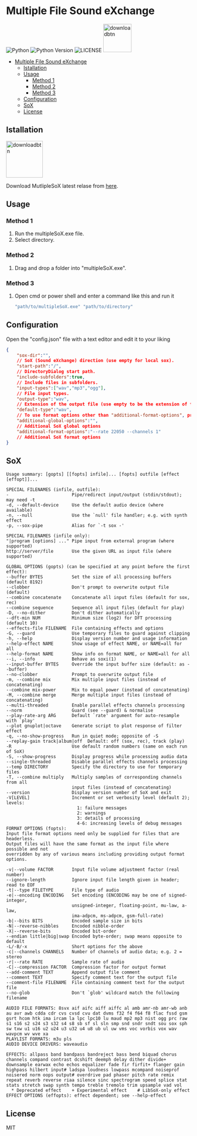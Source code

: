 # Multiple File Sound eXchange
![Python](https://img.shields.io/badge/python-%2314354C.svg?style=for-the-badge&logo=python&logoColor=white) ![Python Version](https://img.shields.io/static/v1?label=Version&message=3.11&style=for-the-badge&labelColor=4B8BBE&color=FFE873&logo=python&logoColor=ffffff) ![LICENSE](https://img.shields.io/static/v1?label=LICENSE&message=MIT&style=for-the-badge) [<img alt="downloadbtn" src="https://dabuttonfactory.com/button.png?t=Download&f=Ubuntu-Bold&ts=30&tc=fff&hp=15&vp=15&c=6&bgt=unicolored&bgc=238636&bs=4&bc=37914a" width="77px">](https://github.com/sanalzio/MutlipleSoX/releases)

- [Multiple File Sound eXchange](#multiple-file-sound-exchange)
  - [Istallation](#istallation)
  - [Usage](#usage)
    - [Method 1](#method-1)
    - [Method 2](#method-2)
    - [Method 3](#method-3)
  - [Configuration](#configuration)
  - [SoX](#sox)
  - [License](#license)


## Istallation
[<img alt="downloadbtn" src="https://dabuttonfactory.com/button.png?t=Download&f=Ubuntu-Bold&ts=30&tc=fff&hp=15&vp=15&c=6&bgt=unicolored&bgc=238636&bs=4&bc=37914a" width="100px">](https://github.com/sanalzio/MultipleSoX/releases)

Download MutlipleSoX latest relase from [here](https://github.com/sanalzio/MultipleSoX/releases).

## Usage

### Method 1
1) Run the multipleSoX.exe file.
2) Select directory.

### Method 2
1) Drag and drop a folder into "multipleSoX.exe".

### Method 3
1) Open cmd or power shell and enter a command like this and run it
   ```powershell
   "path/to/multipleSoX.exe" "path/to/directory"
   ```

## Configuration
Open the "config.json" file with a text editor and edit it to your liking
```json
{
    "sox-dir":"",
    // SoX (Sound eXchange) direction (use empty for local sox).
    "start-path":"/",
    // DirectoryDialog start path.
    "include-subfolders":true,
    // Include files in subfolders.
    "input-types":["wav","mp3","ogg"],
    // File input types.
    "output-type":"wav",
    // Extension of the output file (use empty to be the extension of the input file)
    "default-type":"wav",
    // To use format options other than "additional-format-options", prefix them with "default-" (Equivalent to option "--type wav").
    "additional-global-options":"",
    // Additional SoX global options
    "additional-format-options":"--rate 22050 --channels 1"
    // Additional SoX format options
}
```

## SoX

```
Usage summary: [gopts] [[fopts] infile]... [fopts] outfile [effect [effopt]]...

SPECIAL FILENAMES (infile, outfile):
-                        Pipe/redirect input/output (stdin/stdout); may need -t
-d, --default-device     Use the default audio device (where available)
-n, --null               Use the `null' file handler; e.g. with synth effect
-p, --sox-pipe           Alias for `-t sox -'

SPECIAL FILENAMES (infile only):
"|program [options] ..." Pipe input from external program (where supported)
http://server/file       Use the given URL as input file (where supported)

GLOBAL OPTIONS (gopts) (can be specified at any point before the first effect):
--buffer BYTES           Set the size of all processing buffers (default 8192)
--clobber                Don't prompt to overwrite output file (default)
--combine concatenate    Concatenate all input files (default for sox, rec)
--combine sequence       Sequence all input files (default for play)
-D, --no-dither          Don't dither automatically
--dft-min NUM            Minimum size (log2) for DFT processing (default 10)
--effects-file FILENAME  File containing effects and options
-G, --guard              Use temporary files to guard against clipping
-h, --help               Display version number and usage information
--help-effect NAME       Show usage of effect NAME, or NAME=all for all
--help-format NAME       Show info on format NAME, or NAME=all for all
--i, --info              Behave as soxi(1)
--input-buffer BYTES     Override the input buffer size (default: as --buffer)
--no-clobber             Prompt to overwrite output file
-m, --combine mix        Mix multiple input files (instead of concatenating)
--combine mix-power      Mix to equal power (instead of concatenating)
-M, --combine merge      Merge multiple input files (instead of concatenating)
--multi-threaded         Enable parallel effects channels processing
--norm                   Guard (see --guard) & normalise
--play-rate-arg ARG      Default `rate' argument for auto-resample with `play'
--plot gnuplot|octave    Generate script to plot response of filter effect
-q, --no-show-progress   Run in quiet mode; opposite of -S
--replay-gain track|album|off  Default: off (sox, rec), track (play)
-R                       Use default random numbers (same on each run of SoX)
-S, --show-progress      Display progress while processing audio data
--single-threaded        Disable parallel effects channels processing
--temp DIRECTORY         Specify the directory to use for temporary files
-T, --combine multiply   Multiply samples of corresponding channels from all
                         input files (instead of concatenating)
--version                Display version number of SoX and exit
-V[LEVEL]                Increment or set verbosity level (default 2); levels:
                           1: failure messages
                           2: warnings
                           3: details of processing
                           4-6: increasing levels of debug messages
FORMAT OPTIONS (fopts):
Input file format options need only be supplied for files that are headerless.
Output files will have the same format as the input file where possible and not
overridden by any of various means including providing output format options.

-v|--volume FACTOR       Input file volume adjustment factor (real number)
--ignore-length          Ignore input file length given in header; read to EOF
-t|--type FILETYPE       File type of audio
-e|--encoding ENCODING   Set encoding (ENCODING may be one of signed-integer,
                         unsigned-integer, floating-point, mu-law, a-law,
                         ima-adpcm, ms-adpcm, gsm-full-rate)
-b|--bits BITS           Encoded sample size in bits
-N|--reverse-nibbles     Encoded nibble-order
-X|--reverse-bits        Encoded bit-order
--endian little|big|swap Encoded byte-order; swap means opposite to default
-L/-B/-x                 Short options for the above
-c|--channels CHANNELS   Number of channels of audio data; e.g. 2 = stereo
-r|--rate RATE           Sample rate of audio
-C|--compression FACTOR  Compression factor for output format
--add-comment TEXT       Append output file comment
--comment TEXT           Specify comment text for the output file
--comment-file FILENAME  File containing comment text for the output file
--no-glob                Don't `glob' wildcard match the following filename

AUDIO FILE FORMATS: 8svx aif aifc aiff aiffc al amb amr-nb amr-wb anb au avr awb cdda cdr cvs cvsd cvu dat dvms f32 f4 f64 f8 flac fssd gsm gsrt hcom htk ima ircam la lpc lpc10 lu maud mp2 mp3 nist ogg prc raw s1 s16 s2 s24 s3 s32 s4 s8 sb sf sl sln smp snd sndr sndt sou sox sph sw txw u1 u16 u2 u24 u3 u32 u4 u8 ub ul uw vms voc vorbis vox wav wavpcm wv wve xa
PLAYLIST FORMATS: m3u pls
AUDIO DEVICE DRIVERS: waveaudio

EFFECTS: allpass band bandpass bandreject bass bend biquad chorus channels compand contrast dcshift deemph delay dither divide+ downsample earwax echo echos equalizer fade fir firfit+ flanger gain highpass hilbert input# ladspa loudness lowpass mcompand noiseprof noisered norm oops output# overdrive pad phaser pitch rate remix repeat reverb reverse riaa silence sinc spectrogram speed splice stat stats stretch swap synth tempo treble tremolo trim upsample vad vol
  * Deprecated effect    + Experimental effect    # LibSoX-only effect
EFFECT OPTIONS (effopts): effect dependent; see --help-effect
```

## License
MIT
